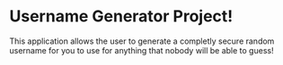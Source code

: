 # Username Generator Project!
This application allows the user to generate a completly secure random username for you to use for anything that nobody will be able to guess!
